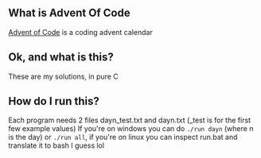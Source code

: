## What is Advent Of Code
[Advent of Code](https://adventofcode.com) is a coding advent calendar

## Ok, and what is this?
These are my solutions, in pure C

## How do I run this?
Each program needs 2 files
dayn_test.txt and dayn.txt
(\_test is for the first few example values)
If you're on windows you can do `./run dayn` (where n is the day) or `./run all`, if you're on linux you can inspect run.bat and translate it to bash I guess lol
